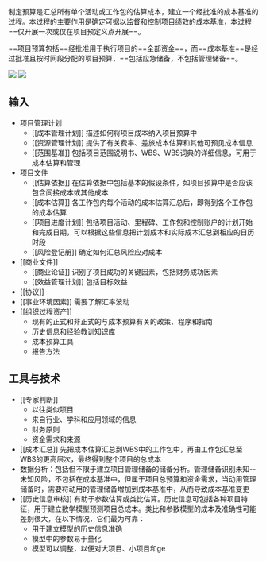 制定预算是汇总所有单个活动或工作包的估算成本，建立一个经批准的成本基准的过程。本过程的主要作用是确定可据以监督和控制项目绩效的成本基准，本过程==仅开展一次或仅在项目预定义点开展==。

==项目预算包括==经批准用于执行项目的==全部资金==，而==成本基准==是经过批准且按时间段分配的项目预算，==包括应急储备，不包括管理储备==。

![](https://raw.githubusercontent.com/a812305914/PMP/main/img/202210092359751.png)
![](https://raw.githubusercontent.com/a812305914/PMP/main/img/202210092359194.png)

## 输入
+ 项目管理计划
	+ [[成本管理计划]] 描述如何将项目成本纳入项目预算中
	+ [[资源管理计划]] 提供了有关费率、差旅成本估算和其他可预见成本信息
	+ [[范围基准]] 包括项目范围说明书、WBS、WBS词典的详细信息，可用于成本估算和管理
+ 项目文件
	+ [[估算依据]] 在估算依据中包括基本的假设条件，如项目预算中是否应该包含间接成本或其他成本
	+ [[成本估算]] 各工作包内每个活动的成本估算汇总后，即得到各个工作包的成本估算
	+ [[项目进度计划]] 包括项目活动、里程碑、工作包和控制账户的计划开始和完成日期，可以根据这些信息把计划成本和实际成本汇总到相应的日历时段
	+ [[风险登记册]] 确定如何汇总风险应对成本
+ [[商业文件]]
	+ [[商业论证]] 识别了项目成功的关键因素，包括财务成功因素
	+ [[效益管理计划]] 包括目标效益
+ [[协议]]
+ [[事业环境因素]] 需要了解汇率波动
+ [[组织过程资产]]
	+ 现有的正式和非正式的与成本预算有关的政策、程序和指南
	+ 历史信息和经验教训知识库
	+ 成本预算工具
	+ 报告方法

## 工具与技术
+ [[专家判断]]
	+ 以往类似项目
	+ 来自行业、学科和应用领域的信息
	+ 财务原则
	+ 资金需求和来源
+ [[成本汇总]] 先把成本估算汇总到WBS中的工作包中，再由工作包汇总至WBS的更高层次，最终得到整个项目的总成本
+ 数据分析：包括但不限于建立项目管理储备的储备分析。管理储备识别未知--未知风险，不包括在成本基准中，但属于项目总预算和资金需求，当动用管理储备时，需要将动用的管理储备增加到成本基准中，从而导致成本基准变更
+ [[历史信息审核]] 有助于参数估算或类比估算。历史信息可包括各种项目特征，用于建立数学模型预测项目总成本。类比和参数模型的成本及准确性可能差别很大，在以下情况，它们最为可靠：
	+ 用于建立模型的历史信息准确
	+ 模型中的参数易于量化
	+ 模型可以调整，以便对大项目、小项目和ge